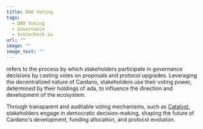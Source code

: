 ```yaml
---
title: DAO Voting
tags:
  - DAO Voting
  - Governance
  - Vcoincheck.io
url: ""
image: ""
image_text: ""
---
```


refers to the process by which stakeholders participate in governance decisions by casting votes on proposals and protocol upgrades. Leveraging the decentralized nature of Cardano, stakeholders use their voting power, determined by their holdings of ada, to influence the direction and development of the ecosystem.

Through transparent and auditable voting mechanisms, such as [Catalyst](https://www.essentialcardano.io/glossary/project-catalyst), stakeholders engage in democratic decision-making, shaping the future of Cardano's development, funding allocation, and protocol evolution.
